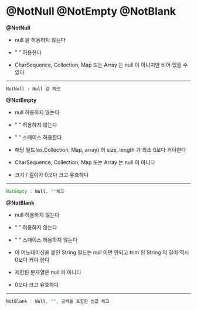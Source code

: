 # @NotNull @NotEmpty @NotBlank

**@NotNull**

- null 을 허용하지 않는다
- " " 허용한다

- CharSequence, Collection, Map 또는 Array 는 null 이 아니지만 비어 있을 수 있다

---

```java
NotNull : Null 값 체크
```



**@NotEmpty**

- null 허용하지 않는다
- " " 허용하지 않는다
- " " 스페이스 허용한다

- 해당 필드(ex.Collection, Map, array) 의 size, length 가 최소 0보다 커야한다

- CharSequence, Collection, Map 또는 Array 는 null 이 아니다
- 크기 / 길이가 0보다 크고 유효하다

---

```java
NotEmpty : Null, ""체크
```



**@NotBlank**

- null 허용하지 않는다
- " " 허용하지 않는다
- " " 스페이스 허용하지 않는다

- 이 어노테이션을 붙인 String 필드는 null 이면 안되고 trim 된 String 의 길이 역시 0보다 커야 한다
- 제한된 문자열은 null 이 아니다
- 0보다 크고 유효하다

---

```java
NotBlank : Null, "", 공백을 포함한 빈값 체크
```


